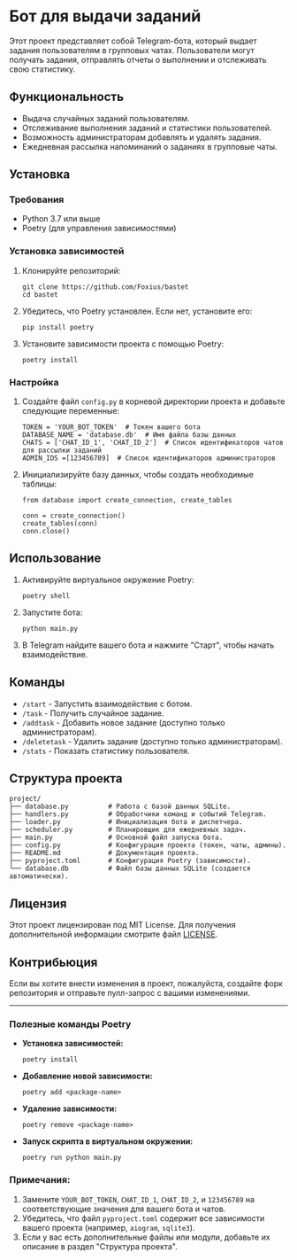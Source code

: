 
# Бот для выдачи заданий

Этот проект представляет собой Telegram-бота, который выдает задания пользователям в групповых чатах. Пользователи могут получать задания, отправлять отчеты о выполнении и отслеживать свою статистику.

## Функциональность

- Выдача случайных заданий пользователям.
- Отслеживание выполнения заданий и статистики пользователей.
- Возможность администраторам добавлять и удалять задания.
- Ежедневная рассылка напоминаний о заданиях в групповые чаты.

## Установка

### Требования

- Python 3.7 или выше
- Poetry (для управления зависимостями)

### Установка зависимостей

1. Клонируйте репозиторий:

   ```
   git clone https://github.com/Foxius/bastet
   cd bastet
   ```

2. Убедитесь, что Poetry установлен. Если нет, установите его:

   ```
   pip install poetry
   ```

3. Установите зависимости проекта с помощью Poetry:

   ```
   poetry install
   ```

### Настройка

1. Создайте файл `config.py` в корневой директории проекта и добавьте следующие переменные:

   ```
   TOKEN = 'YOUR_BOT_TOKEN'  # Токен вашего бота
   DATABASE_NAME = 'database.db'  # Имя файла базы данных
   CHATS = ['CHAT_ID_1', 'CHAT_ID_2']  # Список идентификаторов чатов для рассылки заданий
   ADMIN_IDS =[123456789]  # Список идентификаторов администраторов
   ```

2. Инициализируйте базу данных, чтобы создать необходимые таблицы:

   ```
   from database import create_connection, create_tables

   conn = create_connection()
   create_tables(conn)
   conn.close()
   ```

## Использование

1. Активируйте виртуальное окружение Poetry:

   ```
   poetry shell
   ```

2. Запустите бота:

   ```
   python main.py
   ```

3. В Telegram найдите вашего бота и нажмите "Старт", чтобы начать взаимодействие.

## Команды

- `/start` - Запустить взаимодействие с ботом.
- `/task` - Получить случайное задание.
- `/addtask` - Добавить новое задание (доступно только администраторам).
- `/deletetask` - Удалить задание (доступно только администраторам).
- `/stats` - Показать статистику пользователя.

## Структура проекта

```
project/
├── database.py          # Работа с базой данных SQLite.
├── handlers.py          # Обработчики команд и событий Telegram.
├── loader.py            # Инициализация бота и диспетчера.
├── scheduler.py         # Планировщик для ежедневных задач.
├── main.py              # Основной файл запуска бота.
├── config.py            # Конфигурация проекта (токен, чаты, админы).
├── README.md            # Документация проекта.
├── pyproject.toml       # Конфигурация Poetry (зависимости).
└── database.db          # Файл базы данных SQLite (создается автоматически).
```

## Лицензия

Этот проект лицензирован под MIT License. Для получения дополнительной информации смотрите файл [LICENSE](LICENSE).

## Контрибьюция

Если вы хотите внести изменения в проект, пожалуйста, создайте форк репозитория и отправьте пулл-запрос с вашими изменениями.

---

### Полезные команды Poetry

- **Установка зависимостей:**  
  ```
  poetry install
  ```

- **Добавление новой зависимости:**  
  ```
  poetry add <package-name>
  ```

- **Удаление зависимости:**  
  ```
  poetry remove <package-name>
  ```

- **Запуск скрипта в виртуальном окружении:**  
  ```
  poetry run python main.py
  ```


### Примечания:
1. Замените `YOUR_BOT_TOKEN`, `CHAT_ID_1`, `CHAT_ID_2`, и `123456789` на соответствующие значения для вашего бота и чатов.
2. Убедитесь, что файл `pyproject.toml` содержит все зависимости вашего проекта (например, `aiogram`, `sqlite3`).
3. Если у вас есть дополнительные файлы или модули, добавьте их описание в раздел "Структура проекта".

